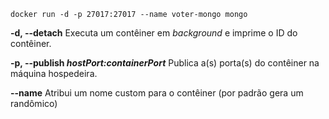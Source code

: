 
```shell
docker run -d -p 27017:27017 --name voter-mongo mongo
```

**-d, --detach**  Executa um contêiner em *background* e imprime o ID do contêiner.

**-p, --publish *hostPort:containerPort*** Publica a(s) porta(s) do contêiner na máquina hospedeira.

**--name** Atribui um nome custom para o contêiner (por padrão gera um randômico)
